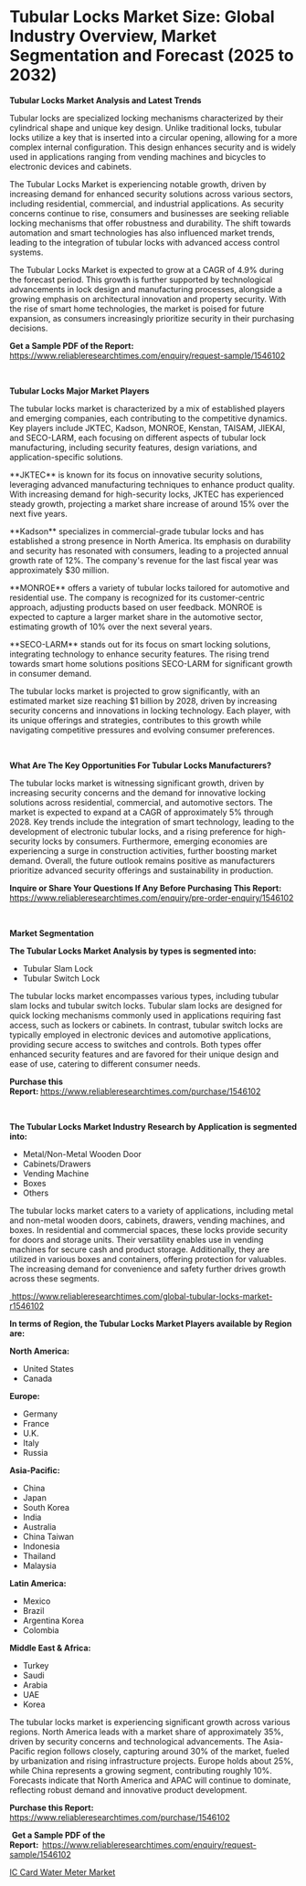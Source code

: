 <p><h1>Tubular Locks Market Size: Global Industry Overview, Market Segmentation and Forecast (2025 to 2032)</h1></p><p><strong>Tubular Locks Market Analysis and Latest Trends</strong></p>
<p><p>Tubular locks are specialized locking mechanisms characterized by their cylindrical shape and unique key design. Unlike traditional locks, tubular locks utilize a key that is inserted into a circular opening, allowing for a more complex internal configuration. This design enhances security and is widely used in applications ranging from vending machines and bicycles to electronic devices and cabinets.</p><p>The Tubular Locks Market is experiencing notable growth, driven by increasing demand for enhanced security solutions across various sectors, including residential, commercial, and industrial applications. As security concerns continue to rise, consumers and businesses are seeking reliable locking mechanisms that offer robustness and durability. The shift towards automation and smart technologies has also influenced market trends, leading to the integration of tubular locks with advanced access control systems.</p><p>The Tubular Locks Market is expected to grow at a CAGR of 4.9% during the forecast period. This growth is further supported by technological advancements in lock design and manufacturing processes, alongside a growing emphasis on architectural innovation and property security. With the rise of smart home technologies, the market is poised for future expansion, as consumers increasingly prioritize security in their purchasing decisions.</p></p>
<p><strong>Get a Sample PDF of the Report:&nbsp;</strong> <a href="https://www.reliableresearchtimes.com/enquiry/request-sample/1546102?utm_campaign=2123&utm_medium=2&utm_source=Github&utm_content=ia&utm_term=06022025&utm_id=tubular-locks">https://www.reliableresearchtimes.com/enquiry/request-sample/1546102</a></p>
<p>&nbsp;</p>
<p><strong>Tubular Locks Major Market Players</strong></p>
<p><p>The tubular locks market is characterized by a mix of established players and emerging companies, each contributing to the competitive dynamics. Key players include JKTEC, Kadson, MONROE, Kenstan, TAISAM, JIEKAI, and SECO-LARM, each focusing on different aspects of tubular lock manufacturing, including security features, design variations, and application-specific solutions.</p><p>**JKTEC** is known for its focus on innovative security solutions, leveraging advanced manufacturing techniques to enhance product quality. With increasing demand for high-security locks, JKTEC has experienced steady growth, projecting a market share increase of around 15% over the next five years.</p><p>**Kadson** specializes in commercial-grade tubular locks and has established a strong presence in North America. Its emphasis on durability and security has resonated with consumers, leading to a projected annual growth rate of 12%. The company's revenue for the last fiscal year was approximately $30 million.</p><p>**MONROE** offers a variety of tubular locks tailored for automotive and residential use. The company is recognized for its customer-centric approach, adjusting products based on user feedback. MONROE is expected to capture a larger market share in the automotive sector, estimating growth of 10% over the next several years.</p><p>**SECO-LARM** stands out for its focus on smart locking solutions, integrating technology to enhance security features. The rising trend towards smart home solutions positions SECO-LARM for significant growth in consumer demand.</p><p>The tubular locks market is projected to grow significantly, with an estimated market size reaching $1 billion by 2028, driven by increasing security concerns and innovations in locking technology. Each player, with its unique offerings and strategies, contributes to this growth while navigating competitive pressures and evolving consumer preferences.</p></p>
<p>&nbsp;</p>
<p><strong>What Are The Key Opportunities For Tubular Locks Manufacturers?</strong></p>
<p><p>The tubular locks market is witnessing significant growth, driven by increasing security concerns and the demand for innovative locking solutions across residential, commercial, and automotive sectors. The market is expected to expand at a CAGR of approximately 5% through 2028. Key trends include the integration of smart technology, leading to the development of electronic tubular locks, and a rising preference for high-security locks by consumers. Furthermore, emerging economies are experiencing a surge in construction activities, further boosting market demand. Overall, the future outlook remains positive as manufacturers prioritize advanced security offerings and sustainability in production.</p></p>
<p><strong>Inquire or Share Your Questions If Any Before Purchasing This Report:</strong> <a href="https://www.reliableresearchtimes.com/enquiry/pre-order-enquiry/1546102?utm_campaign=2123&utm_medium=2&utm_source=Github&utm_content=ia&utm_term=06022025&utm_id=tubular-locks">https://www.reliableresearchtimes.com/enquiry/pre-order-enquiry/1546102</a></p>
<p>&nbsp;</p>
<p><strong>Market Segmentation</strong></p>
<p><strong>The Tubular Locks Market Analysis by types is segmented into:</strong></p>
<p><ul><li>Tubular Slam Lock</li><li>Tubular Switch Lock</li></ul></p>
<p><p>The tubular locks market encompasses various types, including tubular slam locks and tubular switch locks. Tubular slam locks are designed for quick locking mechanisms commonly used in applications requiring fast access, such as lockers or cabinets. In contrast, tubular switch locks are typically employed in electronic devices and automotive applications, providing secure access to switches and controls. Both types offer enhanced security features and are favored for their unique design and ease of use, catering to different consumer needs.</p></p>
<p><strong>Purchase this Report:&nbsp;</strong><a href="https://www.reliableresearchtimes.com/purchase/1546102?utm_campaign=2123&utm_medium=2&utm_source=Github&utm_content=ia&utm_term=06022025&utm_id=tubular-locks">https://www.reliableresearchtimes.com/purchase/1546102</a></p>
<p>&nbsp;</p>
<p><strong>The Tubular Locks Market Industry Research by Application is segmented into:</strong></p>
<p><ul><li>Metal/Non-Metal Wooden Door</li><li>Cabinets/Drawers</li><li>Vending Machine</li><li>Boxes</li><li>Others</li></ul></p>
<p><p>The tubular locks market caters to a variety of applications, including metal and non-metal wooden doors, cabinets, drawers, vending machines, and boxes. In residential and commercial spaces, these locks provide security for doors and storage units. Their versatility enables use in vending machines for secure cash and product storage. Additionally, they are utilized in various boxes and containers, offering protection for valuables. The increasing demand for convenience and safety further drives growth across these segments.</p></p>
<p><a href="https://www.reliableresearchtimes.com/global-tubular-locks-market-r1546102?utm_campaign=2123&utm_medium=2&utm_source=Github&utm_content=ia&utm_term=06022025&utm_id=tubular-locks">&nbsp;https://www.reliableresearchtimes.com/global-tubular-locks-market-r1546102</a></p>
<p><strong>In terms of Region, the Tubular Locks Market Players available by Region are:</strong></p>
<p>
    <p> <strong> North America: </strong>
        <ul>
            <li>United States</li>
            <li>Canada</li>
        </ul>
        </p> 
    <p> <strong> Europe: </strong>
        <ul>
            <li>Germany</li>
            <li>France</li>
            <li>U.K.</li>
            <li>Italy</li>
            <li>Russia</li>
        </ul>
        </p> 
    <p> <strong> Asia-Pacific: </strong>
        <ul>
            <li>China</li>
            <li>Japan</li>
            <li>South Korea</li>
            <li>India</li>
            <li>Australia</li>
            <li>China Taiwan</li>
            <li>Indonesia</li>
            <li>Thailand</li>
            <li>Malaysia</li>
        </ul>
        </p> 
    <p> <strong> Latin America: </strong>
        <ul>
            <li>Mexico</li>
            <li>Brazil</li>
            <li>Argentina Korea</li>
            <li>Colombia</li>
        </ul>
        </p> 
    <p> <strong> Middle East & Africa: </strong>
        <ul>
            <li>Turkey</li>
            <li>Saudi</li>
            <li>Arabia</li>
            <li>UAE</li>
            <li>Korea</li>
        </ul>
    </p>
    </p>
<p><p>The tubular locks market is experiencing significant growth across various regions. North America leads with a market share of approximately 35%, driven by security concerns and technological advancements. The Asia-Pacific region follows closely, capturing around 30% of the market, fueled by urbanization and rising infrastructure projects. Europe holds about 25%, while China represents a growing segment, contributing roughly 10%. Forecasts indicate that North America and APAC will continue to dominate, reflecting robust demand and innovative product development.</p></p>
<p><strong>Purchase this Report: </strong><a href="https://www.reliableresearchtimes.com/purchase/1546102?utm_campaign=2123&utm_medium=2&utm_source=Github&utm_content=ia&utm_term=06022025&utm_id=tubular-locks">https://www.reliableresearchtimes.com/purchase/1546102</a></p>
<p>&nbsp;<strong>Get a Sample PDF of the Report:&nbsp;&nbsp;</strong><a href="https://www.reliableresearchtimes.com/enquiry/request-sample/1546102?utm_campaign=2123&utm_medium=2&utm_source=Github&utm_content=ia&utm_term=06022025&utm_id=tubular-locks">https://www.reliableresearchtimes.com/enquiry/request-sample/1546102</a></p>
<p><strong></strong></p>
<p><p><a href="https://github.com/mcfred89/Market-Research-Report-List-1/blob/main/ic-card-water-meter-market.md?utm_campaign=2123&utm_medium=2&utm_source=Github&utm_content=ia&utm_term=06022025&utm_id=tubular-locks">IC Card Water Meter Market</a></p></p>